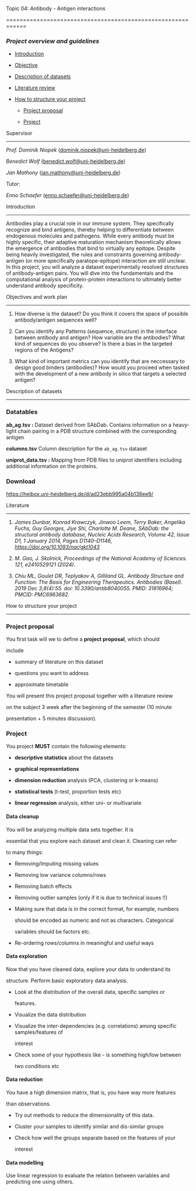 Topic 04: Antibody - Antigen interactions

============================================================



### *Project overview and guidelines*



-   [Introduction](#introduction)

-   [Objective](#objective)

-   [Description of datasets](#description-of-datasets)

-   [Literature review](#literature-review)

-   [How to structure your project](#how-to-structure-your-project)

    -   [Project proposal](#project-proposal)

    -   [Project](#project)



Supervisor

----------


_Prof. Dominik Niopek_  ([dominik.niopek@uni-heidelberg.de](mailto:dominik.niopek@uni-heidelberg.de))

_Benedict Wolf_ ([benedict.wolf@uni-heidelberg.de](mailto:benedict.wolf@uni-heidelberg.de))

_Jan Mathony_  ([jan.mathony@uni-heidelberg.de](mailto:jan.mathony@uni-heidelberg.de))

Tutor:

_Enno Schaefer_ ([enno.schaefer@uni-heidelberg.de](mailto:enno.schaefer@uni-heidelberg.de))





Introduction

------------



Antibodies play a crucial role in our immune system. They specifically recognize and bind antigens, thereby helping to differentiate between endogenous molecules and pathogens. While every antibody must be highly specific, their adaptive maturation mechanism theoretically allows the emergence of antibodies that bind to virtually any epitope. Despite being heavily investigated, the rules and constraints governing antibody-antigen (or more specifically paratope-epitope) interaction are still unclear. In this project, you will analyze a dataset experimentally resolved structures of antibody-antigen pairs. You will dive into the fundamentals and the computational analysis of protein-protein interactions to ultimately better understand antibody specificity.

Objectives and work plan

------------------------

1. How diverse is the dataset? Do you think it covers the space of possible antibody/antigen sequences well?

1. Can you identify any Patterns (sequence, structure) in the interface between antibody and antigen? How variable are the antibodies? What kind of sequences do you observe? Is there a bias in the targeted regions of the Antigens?

1. What kind of important metrics can you identify that are neccessary to design good binders (antibodies)? How would you proceed when tasked with the development of a new antibody in silico that targets a selected antigen?


Description of datasets

-----------------------


### Datatables
**ab_ag.tsv :**
Dataset derived from SAbDab. Contains information on a heavy-light chain pairing in a PDB structure combined with the corresponding antigen

**columns.tsv**
Column description for the `ab_ag.tsv` dataset



**uniprot_data.tsv :**
Mapping from PDB files to uniprot identifiers including additional information on the proteins.

### Download

https://heibox.uni-heidelberg.de/d/ad23ebb995a04b138ee9/


Literature

----------



1. *James Dunbar, Konrad Krawczyk, Jinwoo Leem, Terry Baker, Angelika Fuchs, Guy Georges, Jiye Shi, Charlotte M. Deane, SAbDab: the structural antibody database, Nucleic Acids Research, Volume 42, Issue D1, 1 January 2014, Pages D1140–D1146, https://doi.org/10.1093/nar/gkt1043*

2. *M. Gao, J. Skolnick, Proceedings of the National Academy of Sciences. 121, e2410529121 (2024).*

3. *Chiu ML, Goulet DR, Teplyakov A, Gilliland GL. Antibody Structure and Function: The Basis for Engineering Therapeutics. Antibodies (Basel). 2019 Dec 3;8(4):55. doi: 10.3390/antib8040055. PMID: 31816964; PMCID: PMC6963682.*



How to structure your project

-----------------------------

### Project proposal



You first task will we to define a **project proposal**, which should

include



-   summary of literature on this dataset

-   questions you want to address

-   approximate timetable



You will present this project proposal together with a literature review

on the subject 3 week after the beginning of the semester (10 minute

presentation + 5 minutes discussion).



### Project



You project **MUST** contain the following elements:

- **descriptive statistics** about the datasets

- **graphical representations**

- **dimension reduction** analysis (PCA, clustering or k-means)

- **statistical tests** (t-test, proportion tests etc)

- **linear regression** analysis, either uni- or multivariate



#### Data cleanup



You will be analyzing multiple data sets together. It is

essential that you explore each dataset and clean it. Cleaning can refer

to many things:



-   Removing/Imputing missing values

-   Removing low variance columns/rows

-   Removing batch effects

-   Removing outlier samples (only if it is due to technical issues !!)

-   Making sure that data is in the correct format, for example, numbers

    should be encoded as numeric and not as characters. Categorical

    variables should be factors etc.

-   Re-ordering rows/columns in meaningful and useful ways



#### Data exploration



Now that you have cleaned data, explore your data to understand its

structure. Perform basic exploratory data analysis.



-   Look at the distribution of the overall data, specific samples or

    features.

-   Visualize the data distribution

-   Visualize the inter-dependencies (e.g. correlations) among specific samples/features of

    interest

-   Check some of your hypothesis like - is something high/low between

    two conditions etc



#### Data reduction



You have a high dimension matrix, that is, you have way more features

 than observations.



-   Try out methods to reduce the dimensionality of this data.

-   Cluster your samples to identify similar and dis-similar groups

-   Check how well the groups separate based on the features of your

    interest



#### Data modelling



Use linear regression to evaluate the relation between variables and predicting one using others.
